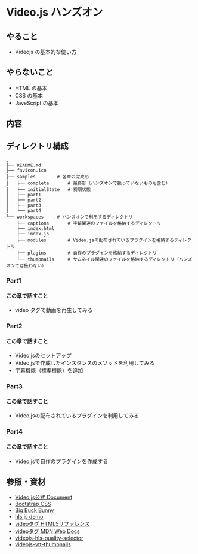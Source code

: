 # Video.js ハンズオン

## やること

- Videojs の基本的な使い方

## やらないこと

- HTML の基本
- CSS の基本
- JaveScript の基本

## 内容

## ディレクトリ構成
```dotnetcli
.
├── README.md
├── favicon.ico
├── samples        # 各章の完成形
│   ├── complete       # 最終形（ハンズオンで扱っていないものも含む）
│   ├── initialState   # 初期状態
│   ├── part1
│   ├── part2
│   ├── part3
│   └── part4
└── workspaces     # ハンズオンで利用するディレクトリ
    ├── captions       # 字幕関連のファイルを格納するディレクトリ
    ├── index.html
    ├── index.js
    ├── modules        # Video.jsの配布されているプラグインを格納するディレクトリ
    ├── plagins        # 自作のプラグインを格納するディレクトリ
    └── thumbnails     # サムネイル関連のファイルを格納するディレクトリ（ハンズオンでは扱わない）
```


### Part1

#### この章で話すこと
- video タグで動画を再生してみる

### Part2
#### この章で話すこと
- Video.jsのセットアップ
- Video.jsで作成したインスタンスのメソッドを利用してみる
- 字幕機能（標準機能）を追加

### Part3
#### この章で話すこと
- Video.jsの配布されているプラグインを利用してみる

### Part4
#### この章で話すこと
- Video.jsで自作のプラグインを作成する

## 参照・資材

- [Video.js公式 Document](https://docs.videojs.com/)
- [Bootstrap CSS](https://getbootstrap.jp/docs/5.0/getting-started/introduction/)
- [Big Buck Bunny](https://peach.blender.org/)
- [hls.js demo](https://hls-js.netlify.app/demo/)
- [videoタグ HTML5リファレンス](http://www.htmq.com/html5/004.shtml)
- [videoタグ MDN Web Docs](https://developer.mozilla.org/ja/docs/Web/HTML/Element/video)
- [videojs-hls-quality-selector](https://www.npmjs.com/package/videojs-hls-quality-selector)
- [videojs-vtt-thumbnails](https://www.npmjs.com/package/videojs-vtt-thumbnails)
